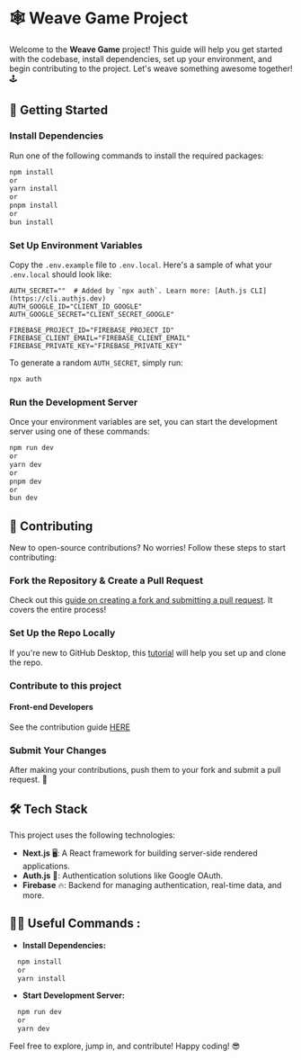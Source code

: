 
# 🕸️ Weave Game Project

Welcome to the **Weave Game** project! This guide will help you get started with the codebase, install dependencies, set up your environment, and begin contributing to the project. Let's weave something awesome together! 🕹️

## 🚀 Getting Started

### Install Dependencies
Run one of the following commands to install the required packages:
```bash
npm install  
or  
yarn install  
or  
pnpm install  
or  
bun install
```
### Set Up Environment Variables

Copy the `.env.example` file to `.env.local`. Here's a sample of what your `.env.local` should look like:
```
AUTH_SECRET=""  # Added by `npx auth`. Learn more: [Auth.js CLI](https://cli.authjs.dev)  
AUTH_GOOGLE_ID="CLIENT_ID_GOOGLE"  
AUTH_GOOGLE_SECRET="CLIENT_SECRET_GOOGLE"

FIREBASE_PROJECT_ID="FIREBASE_PROJECT_ID"  
FIREBASE_CLIENT_EMAIL="FIREBASE_CLIENT_EMAIL"  
FIREBASE_PRIVATE_KEY="FIREBASE_PRIVATE_KEY"
```
To generate a random `AUTH_SECRET`, simply run:

```bash
npx auth
```
### Run the Development Server

Once your environment variables are set, you can start the development server using one of these commands:
```bash
npm run dev  
or  
yarn dev  
or  
pnpm dev  
or  
bun dev
```
## 📖 Contributing

New to open-source contributions? No worries! Follow these steps to start contributing:

### Fork the Repository & Create a Pull Request

Check out this [guide on creating a fork and submitting a pull request](https://www.youtube.com/watch?v=nT8KGYVurIU). It covers the entire process!

### Set Up the Repo Locally

If you're new to GitHub Desktop, this [tutorial](https://www.youtube.com/watch?v=UGokwtIn1Hk) will help you set up and clone the repo.

### Contribute to this project
#### Front-end Developers 

See the contribution guide [HERE](./CONTRIBUTION.md)

### Submit Your Changes

After making your contributions, push them to your fork and submit a pull request. 🎉

## 🛠️ Tech Stack

This project uses the following technologies:

- **Next.js** 🖥️: A React framework for building server-side rendered applications.
- **Auth.js** 🔐: Authentication solutions like Google OAuth.
- **Firebase** 🔥: Backend for managing authentication, real-time data, and more.

## 🧑‍💻 Useful Commands :

- **Install Dependencies:**  
```bash
  npm install  
  or  
  yarn install
```
- **Start Development Server:**  
```bash
  npm run dev  
  or  
  yarn dev
```

Feel free to explore, jump in, and contribute! Happy coding! 😎
